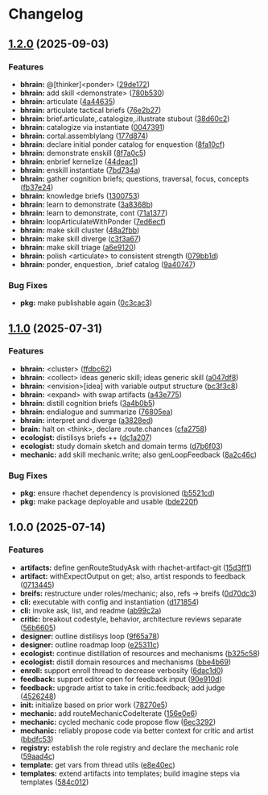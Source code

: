 # Changelog

## [1.2.0](https://github.com/ehmpathy/rhachet-roles-ehmpathy/compare/v1.1.0...v1.2.0) (2025-09-03)


### Features

* **bhrain:** @[thinker]&lt;ponder&gt; ([29de172](https://github.com/ehmpathy/rhachet-roles-ehmpathy/commit/29de1723627899aa60c33d07bb488a5f3f48d9e2))
* **bhrain:** add skill &lt;demonstrate&gt; ([780b530](https://github.com/ehmpathy/rhachet-roles-ehmpathy/commit/780b530cb657edd59cabd2156aa315070f97480c))
* **bhrain:** articulate ([4a44635](https://github.com/ehmpathy/rhachet-roles-ehmpathy/commit/4a4463558b61e694c397d55d23dc795ea8c0450b))
* **bhrain:** articulate tactical briefs ([76e2b27](https://github.com/ehmpathy/rhachet-roles-ehmpathy/commit/76e2b2777caa9b9fcc0e4b49f6444ff9e590479c))
* **bhrain:** brief.articulate,.catalogize,.illustrate stubout ([38d60c2](https://github.com/ehmpathy/rhachet-roles-ehmpathy/commit/38d60c22791fd4e4916217dd5f3c170b72885ad9))
* **bhrain:** catalogize via instantiate ([0047391](https://github.com/ehmpathy/rhachet-roles-ehmpathy/commit/0047391b100cbd4222b9e4dfc66c30aff937eb81))
* **bhrain:** cortal.assemblylang ([177d874](https://github.com/ehmpathy/rhachet-roles-ehmpathy/commit/177d874f352fc201332731e13871184478315b05))
* **bhrain:** declare initial ponder catalog for enquestion ([8fa10cf](https://github.com/ehmpathy/rhachet-roles-ehmpathy/commit/8fa10cf3f19400d43e8f8d9d66cfc13d620e9c79))
* **bhrain:** demonstrate enskill ([8f7a0c5](https://github.com/ehmpathy/rhachet-roles-ehmpathy/commit/8f7a0c559c198b7bb8ca33d2c6de351259b0a1f3))
* **bhrain:** enbrief kernelize ([44deac1](https://github.com/ehmpathy/rhachet-roles-ehmpathy/commit/44deac120466b4edf67c64289134bb497cf92971))
* **bhrain:** enskill instantiate ([7bd734a](https://github.com/ehmpathy/rhachet-roles-ehmpathy/commit/7bd734a64f03cf49aa77c151eab3dad627e519ea))
* **bhrain:** gather cognition briefs; questions, traversal, focus, concepts ([fb37e24](https://github.com/ehmpathy/rhachet-roles-ehmpathy/commit/fb37e245ddf1fa1dc114c3ed60c4c7af8874ba84))
* **bhrain:** knowledge briefs ([1300753](https://github.com/ehmpathy/rhachet-roles-ehmpathy/commit/1300753a659a1ed2543a92479f97807658a26e68))
* **bhrain:** learn to demonstrate ([3a8368b](https://github.com/ehmpathy/rhachet-roles-ehmpathy/commit/3a8368b6fd1dade2c17a4fa1681849326db72a12))
* **bhrain:** learn to demonstrate, cont ([71a1377](https://github.com/ehmpathy/rhachet-roles-ehmpathy/commit/71a1377767ce494bcd196a8da2bca6357c017a58))
* **bhrain:** loopArticulateWithPonder ([7ed6ecf](https://github.com/ehmpathy/rhachet-roles-ehmpathy/commit/7ed6ecfc5e1763ea9978c44c9b28ea500467e0a0))
* **bhrain:** make skill cluster ([48a2fbb](https://github.com/ehmpathy/rhachet-roles-ehmpathy/commit/48a2fbbf24232ff4427a38327b9bd58a7118371a))
* **bhrain:** make skill diverge ([c3f3a67](https://github.com/ehmpathy/rhachet-roles-ehmpathy/commit/c3f3a6754df05b39c4665cd8f2b6de645fd7ce34))
* **bhrain:** make skill triage ([a6e9120](https://github.com/ehmpathy/rhachet-roles-ehmpathy/commit/a6e9120e93287fc9607c658d8888a8ed7c006151))
* **bhrain:** polish &lt;articulate&gt; to consistent strength ([079bb1d](https://github.com/ehmpathy/rhachet-roles-ehmpathy/commit/079bb1ddc6c7cbed6588bba01977722452e77b95))
* **bhrain:** ponder, enquestion, .brief catalog ([9a40747](https://github.com/ehmpathy/rhachet-roles-ehmpathy/commit/9a407470437fd954dabdc121f21839f259b3cc6a))


### Bug Fixes

* **pkg:** make publishable again ([0c3cac3](https://github.com/ehmpathy/rhachet-roles-ehmpathy/commit/0c3cac3f4e1d155abea1a42eea47020ee055e951))

## [1.1.0](https://github.com/ehmpathy/rhachet-roles-ehmpathy/compare/v1.0.0...v1.1.0) (2025-07-31)


### Features

* **bhrain:** &lt;cluster&gt; ([ffdbc62](https://github.com/ehmpathy/rhachet-roles-ehmpathy/commit/ffdbc6221e4580c7e2fc2dbceb9999ac5702879f))
* **bhrain:** &lt;collect&gt; ideas generic skill; <enbranch> ideas generic skill ([a047df8](https://github.com/ehmpathy/rhachet-roles-ehmpathy/commit/a047df8e0fa64cbb24252b5f6740d6dbbc212e0d))
* **bhrain:** &lt;envision&gt;[idea] with variable output structure ([bc3f3c8](https://github.com/ehmpathy/rhachet-roles-ehmpathy/commit/bc3f3c856c9360e4215e853c99c420c8ffa261d2))
* **bhrain:** &lt;expand&gt; with swap artifacts ([a43e775](https://github.com/ehmpathy/rhachet-roles-ehmpathy/commit/a43e775e85b8925f6bd5a09e1fb2f0521d5d2a42))
* **bhrain:** distill cognition briefs ([3a4b0b5](https://github.com/ehmpathy/rhachet-roles-ehmpathy/commit/3a4b0b5e0abb90b640c326830aa3c189ff8b2cf7))
* **bhrain:** endialogue and summarize ([76805ea](https://github.com/ehmpathy/rhachet-roles-ehmpathy/commit/76805ea4ebe4dcc98ab21feb6cde12dfbd68bb69))
* **bhrain:** interpret and diverge ([a3828ed](https://github.com/ehmpathy/rhachet-roles-ehmpathy/commit/a3828ed9adb4697ec2175e311ae73d0e15a8e783))
* **brain:** halt on &lt;think&gt;, declare .route.chances ([cfa2758](https://github.com/ehmpathy/rhachet-roles-ehmpathy/commit/cfa27586ef78f096d306d7d11555b81e8eb10a28))
* **ecologist:** distilisys briefs ++ ([dc1a207](https://github.com/ehmpathy/rhachet-roles-ehmpathy/commit/dc1a2072c5295b8e0d29754d4a5ca0d3502aad9a))
* **ecologist:** study domain sketch and domain terms ([d7b6f03](https://github.com/ehmpathy/rhachet-roles-ehmpathy/commit/d7b6f0349b45242317bec6411a748a732eb71976))
* **mechanic:** add skill mechanic.write; also genLoopFeedback ([8a2c46c](https://github.com/ehmpathy/rhachet-roles-ehmpathy/commit/8a2c46c575c8b7ea016ea135e4cb162eec7f6300))


### Bug Fixes

* **pkg:** ensure rhachet dependency is provisioned ([b5521cd](https://github.com/ehmpathy/rhachet-roles-ehmpathy/commit/b5521cdfae772c8d84a92a5d9711158fb9c1cda3))
* **pkg:** make package deployable and usable ([bde220f](https://github.com/ehmpathy/rhachet-roles-ehmpathy/commit/bde220f6c912cc06df870fcc1483bcc11f587bb8))

## 1.0.0 (2025-07-14)


### Features

* **artifacts:** define genRouteStudyAsk with rhachet-artifact-git ([15d3ff1](https://github.com/ehmpathy/rhachet-roles-ehmpathy/commit/15d3ff1d398e964ebdad929030d2df3376ed8c2a))
* **artifact:** withExpectOutput on get; also, artist responds to feedback ([0713445](https://github.com/ehmpathy/rhachet-roles-ehmpathy/commit/071344527b83bd521335d00e38df924abd54f7cf))
* **breifs:** restructure under roles/mechanic; also, refs -&gt; breifs ([0d70dc3](https://github.com/ehmpathy/rhachet-roles-ehmpathy/commit/0d70dc35202e1c9658dfb7d89c6ea8d417d0700c))
* **cli:** executable with config and instantiation ([d171854](https://github.com/ehmpathy/rhachet-roles-ehmpathy/commit/d1718540408cae9cfb419e693687e78ba95e60a6))
* **cli:** invoke ask, list, and readme ([ab99c2a](https://github.com/ehmpathy/rhachet-roles-ehmpathy/commit/ab99c2ae88cf39b6b625d5466d20f42e0878ed59))
* **critic:** breakout codestyle, behavior, architecture reviews separate ([56b6605](https://github.com/ehmpathy/rhachet-roles-ehmpathy/commit/56b66054718621b994b6be8f51a8ef281548afaa))
* **designer:** outline distilisys loop ([9f65a78](https://github.com/ehmpathy/rhachet-roles-ehmpathy/commit/9f65a78dce922d74cc730d9dc2cde0106cb0affe))
* **designer:** outline roadmap loop ([e25311c](https://github.com/ehmpathy/rhachet-roles-ehmpathy/commit/e25311cf0711147ca5c525afed018b24ec159eab))
* **ecologist:** continue distillation of resources and mechanisms ([b325c58](https://github.com/ehmpathy/rhachet-roles-ehmpathy/commit/b325c58dab1dcdf8a7d09a194132e58b434c7a36))
* **ecologist:** distill domain resources and mechanisms ([bbe4b69](https://github.com/ehmpathy/rhachet-roles-ehmpathy/commit/bbe4b69c4e9db7125187499338afd0dcd488519b))
* **enroll:** support enroll thread to decrease verbosity ([6dac1d0](https://github.com/ehmpathy/rhachet-roles-ehmpathy/commit/6dac1d0d6be145c0f2112e815a7a2ddf0b56a4c6))
* **feedback:** support editor open for feedback input ([90e910d](https://github.com/ehmpathy/rhachet-roles-ehmpathy/commit/90e910d1a03b47d7b4ca602807ddd3a3f7d565d4))
* **feedback:** upgrade artist to take in critic.feedback; add judge ([4526248](https://github.com/ehmpathy/rhachet-roles-ehmpathy/commit/45262485882dc8cc7e42ab7e5a7b9fb8319fd46b))
* **init:** initialize based on prior work ([78270e5](https://github.com/ehmpathy/rhachet-roles-ehmpathy/commit/78270e58df5456532e13d7b425bfc868d3eba777))
* **mechanic:** add routeMechanicCodeIterate ([156e0e6](https://github.com/ehmpathy/rhachet-roles-ehmpathy/commit/156e0e639ec4502bf15ce2a5e961dc5a3278935a))
* **mechanic:** cycled mechanic code propose flow ([6ec3292](https://github.com/ehmpathy/rhachet-roles-ehmpathy/commit/6ec32926a93c96596334699eb990eeed827b0088))
* **mechanic:** reliably propose code via better context for critic and artist ([bbdfc53](https://github.com/ehmpathy/rhachet-roles-ehmpathy/commit/bbdfc5355f15bd9322ace765f0668c563e3054e9))
* **registry:** establish the role registry and declare the mechanic role ([59aad4c](https://github.com/ehmpathy/rhachet-roles-ehmpathy/commit/59aad4c4090e908e238d51a62e4664b3434b2b5d))
* **template:** get vars from thread utils ([e8e40ec](https://github.com/ehmpathy/rhachet-roles-ehmpathy/commit/e8e40ec4f4bd2d10a6a1e43f79b4206a27c38121))
* **templates:** extend artifacts into templates; build imagine steps via templates ([584c012](https://github.com/ehmpathy/rhachet-roles-ehmpathy/commit/584c012ca94853ba53b77bd0dad533f2ee388685))
